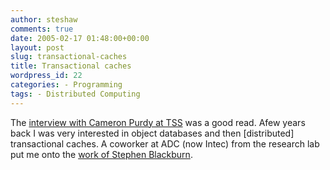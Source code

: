```yaml
---
author: steshaw
comments: true
date: 2005-02-17 01:48:00+00:00
layout: post
slug: transactional-caches
title: Transactional caches
wordpress_id: 22
categories: - Programming
tags: - Distributed Computing
---
```


The [interview with Cameron Purdy at TSS](http://www.theserverside.com/talks/video.tss?id=CameronPurdy&format=http) was a good read. Afew years back I was very interested in object databases and then [distributed] transactional caches. A coworker at ADC (now Intec) from the research lab put me onto the [work of Stephen Blackburn](http://ali-www.cs.umass.edu/~steveb/pubs/abstracts.html#thesis).
